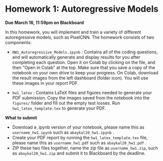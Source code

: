 # Homework 1: Autoregressive Models

**Due March 16, 11:59pm on Blackboard**

In this homework, you will implement and train a variety of different autoregressive models, such as PixelCNN. The homework consists of two components:

* `HW1_Autoregressive_Models.ipynb` : Contains all of the coding questions, and will automatically generate and display results for you after completing each question. Open it on Colab by clicking on the file, and then "Open in Colab" at the top. Make sure that you save a copy of the notebook on your own drive to keep your progress. On Colab, download the result images from the left dashboard (folder icon). You will use these images in your report PDF.

* `hw1_latex` :  Contains LaTeX files and figures needed to generate your PDF submission. Copy the images saved from the notebook into the `figures/` folder and fill out the empty test losses. Run `hw1_latex_template.tex` to generate your PDF. 

**What to submit**

* Download a .ipynb version of your notebook, please name this as `username_hw1.ipynb` such as `abaykal20_hw1.ipynb` .
* Create your PDF report by running the `hw1_latex_template.tex` file, please name this as `username_hw1.pdf` such as `abaykal20_hw1.pdf` .
* ZIP these two files together, name the zip file as `username_hw1.zip`, such as `abaykal20_hw1.zip` and submit it to Blackboard by the deadline.
